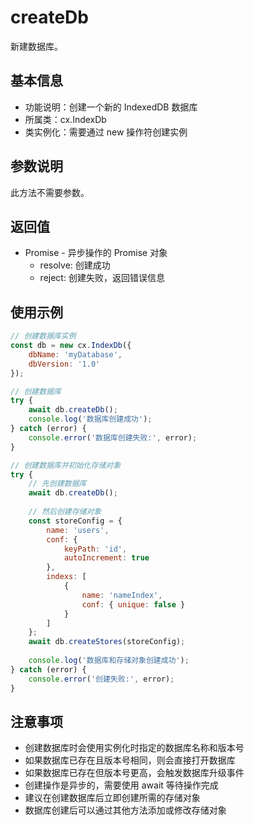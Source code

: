# createDb

新建数据库。

## 基本信息

- 功能说明：创建一个新的 IndexedDB 数据库
- 所属类：cx.IndexDb
- 类实例化：需要通过 new 操作符创建实例

## 参数说明

此方法不需要参数。

## 返回值

- Promise - 异步操作的 Promise 对象
  - resolve: 创建成功
  - reject: 创建失败，返回错误信息

## 使用示例

```javascript
// 创建数据库实例
const db = new cx.IndexDb({
    dbName: 'myDatabase',
    dbVersion: '1.0'
});

// 创建数据库
try {
    await db.createDb();
    console.log('数据库创建成功');
} catch (error) {
    console.error('数据库创建失败:', error);
}

// 创建数据库并初始化存储对象
try {
    // 先创建数据库
    await db.createDb();
    
    // 然后创建存储对象
    const storeConfig = {
        name: 'users',
        conf: {
            keyPath: 'id',
            autoIncrement: true
        },
        indexs: [
            {
                name: 'nameIndex',
                conf: { unique: false }
            }
        ]
    };
    await db.createStores(storeConfig);
    
    console.log('数据库和存储对象创建成功');
} catch (error) {
    console.error('创建失败:', error);
}
```

## 注意事项

- 创建数据库时会使用实例化时指定的数据库名称和版本号
- 如果数据库已存在且版本号相同，则会直接打开数据库
- 如果数据库已存在但版本号更高，会触发数据库升级事件
- 创建操作是异步的，需要使用 await 等待操作完成
- 建议在创建数据库后立即创建所需的存储对象
- 数据库创建后可以通过其他方法添加或修改存储对象 